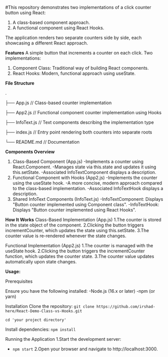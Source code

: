 #This repository demonstrates two implementations of a click counter button using React:
1. A class-based component approach.
2. A functional component using React Hooks.

The application renders two separate counters side by side, each showcasing a different React approach.

**Features**
A simple button that increments a counter on each click.
Two implementations:
1. Component Class: Traditional way of building React components.
2. React Hooks: Modern, functional approach using useState.


**File Structure**

.

├── App.js       // Class-based counter implementation

├── App2.js      // Functional component counter implementation using Hooks

├── InfoText.js  // Text components describing the implementation type

├── index.js     // Entry point rendering both counters into separate roots

└── README.md    // Documentation



**Components Overview**
1. Class-Based Component (App.js)
    -Implements a counter using React.Component.
    -Manages state via this.state and updates it using this.setState.
    -Associated InfoTextComponent displays a description.
2. Functional Component with Hooks (App2.js)
    -Implements the counter using the useState hook.
    -A more concise, modern approach compared to the class-based implementation.
    -Associated InfoTextHook displays a description.
3. Shared InfoText Components (InfoText.js)
    -InfoTextComponent: Displays "Button counter implemented using Component class".
    -InfoTextHook: Displays "Button counter implemented using React Hooks".



**How It Works**
Class-Based Implementation (App.js)
    1.The counter is stored in the state object of the component.
    2.Clicking the button triggers incrementCounter, which updates the state using this.setState.
    3.The counter value is re-rendered whenever the state changes.

Functional Implementation (App2.js)
    1.The counter is managed with the useState hook.
    2.Clicking the button triggers the incrementCounter function, which updates the counter state.
    3.The counter value updates automatically upon state changes.



**Usage:**

Prerequisites

Ensure you have the following installed:
    -Node.js (16.x or later)
    -npm (or yarn)

Installation
Clone the repository:
`git clone https://github.com/irshad-here/React-Demo-Class-vs-Hooks.git`

`cd 'your project directory'`

Install dependencies:
`npm install`

Running the Application
1.Start the development server:
 - `npm start`
2.Open your browser and navigate to http://localhost:3000.
